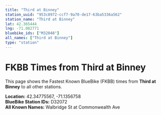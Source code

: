 ```yaml
---
title: "Third at Binney"
station_uuid: "953c8972-ccf7-9a70-de17-63ba5336a562"
station_name: "Third at Binney"
lat: 42.365444
lng: -71.082771
bluebike_ids: ["M32048"]
all_names: ["Third at Binney"]
type: "station"
---
```


# FKBB Times from Third at Binney

This page shows the Fastest Known BlueBike (FKBB) times from **Third at Binney** to all other stations.

**Location:** 42.34775567, -71.1356758  
**BlueBike Station IDs:** D32072  
**All Known Names:** Walbridge St at Commonwealth Ave

